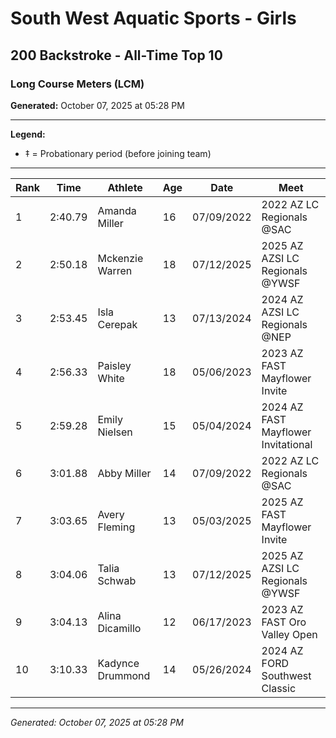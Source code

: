 # South West Aquatic Sports - Girls
## 200 Backstroke - All-Time Top 10
### Long Course Meters (LCM)

**Generated:** October 07, 2025 at 05:28 PM

---

**Legend:**
- ‡ = Probationary period (before joining team)

---

| Rank | Time | Athlete | Age | Date | Meet |
|------|------|---------|-----|------|------|
| 1 | 2:40.79 | Amanda Miller | 16 | 07/09/2022 | 2022 AZ LC Regionals @SAC |
| 2 | 2:50.18 | Mckenzie Warren | 18 | 07/12/2025 | 2025 AZ AZSI LC Regionals @YWSF |
| 3 | 2:53.45 | Isla Cerepak | 13 | 07/13/2024 | 2024 AZ AZSI LC Regionals @NEP |
| 4 | 2:56.33 | Paisley White | 18 | 05/06/2023 | 2023 AZ FAST Mayflower Invite |
| 5 | 2:59.28 | Emily Nielsen | 15 | 05/04/2024 | 2024 AZ FAST Mayflower Invitational |
| 6 | 3:01.88 | Abby Miller | 14 | 07/09/2022 | 2022 AZ LC Regionals @SAC |
| 7 | 3:03.65 | Avery Fleming | 13 | 05/03/2025 | 2025 AZ FAST Mayflower Invite |
| 8 | 3:04.06 | Talia Schwab | 13 | 07/12/2025 | 2025 AZ AZSI LC Regionals @YWSF |
| 9 | 3:04.13 | Alina Dicamillo | 12 | 06/17/2023 | 2023 AZ FAST Oro Valley Open |
| 10 | 3:10.33 | Kadynce Drummond | 14 | 05/26/2024 | 2024 AZ FORD Southwest Classic |

---

*Generated: October 07, 2025 at 05:28 PM*
